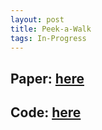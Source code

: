 ```yaml
---
layout: post
title: Peek-a-Walk
tags: In-Progress
---
```


## Paper: [here](/assets/papers/peek-a-walk.pdf)  
## Code: [here](https://github.com/FPSG-UIUC/Peek-a-Walk)
